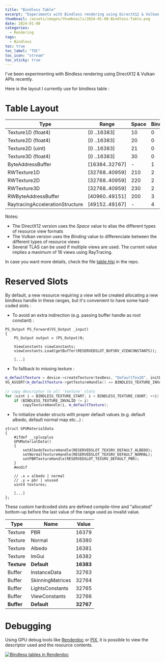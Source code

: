 ```yaml
---
title: "Bindless Table"
excerpt: "Experiments with Bindless rendering using DirectX12 & Vulkan APIs"
thumbnail: /assets/images/thumbnails/2024-01-08-Bindless-Table.png
date: 2024-01-08
categories:
  - Rendering
tags:
  - Bindless
toc: true
toc_label: "TOC"
toc_icon: "stream"
toc_sticky: true
---
```


I've been experimenting with Bindless rendering using DirectX12 & Vulkan APIs recently.

Here is the layout I currently use for bindless table :

# Table Layout

| Type                            | Range          | Space | Binding
| ------------------------------- | -------------- | ----- | --------
| Texture1D (float4)              | [0    ..16383] | 10    | 0  
| Texture2D (float4)              | [0    ..16383] | 20    | 0  
| Texture2D (uint)                | [0    ..16383] | 21    | 0  
| Texture3D (float4)              | [0    ..16383] | 30    | 0  
| ByteAddressBuffer               | [16384..32767] | -     | 1  
| RWTexture1D                     | [32768..40959] | 210   | 2  
| RWTexture2D                     | [32768..40959] | 220   | 2  
| RWTexture3D                     | [32768..40959] | 230   | 2  
| RWByteAddressBuffer             | [40960..49151] | 200   | 3  
| RaytracingAccelerationStructure | [49152..49167] | -     | 4  

Notes:
- The DirectX12 version uses the *Space* value to alias the different types of resource view formats 
- The Vulkan version uses the *Binding* value to differenciate between the different types of resource views
- Several TLAS can be used if multiple views are used. The current value implies a maximum of 16 views using RayTracing.

In case you want more details, check the file [table.hlsi](https://github.com/vimontgames/vgframework/blob/master/data/Shaders/system/table.hlsli) in the repo.

# Reserved Slots

By default, a new resource requiring a view will be created allocating a new bindless handle in these ranges, but it's convenient to have some hard-coded slots :

- To avoid an extra indirection (e.g. passing buffer handle as root constant) :

```hlsl
PS_Output PS_Forward(VS_Output _input)
{
    PS_Output output = (PS_Output)0;
    
    ViewConstants viewConstants;
    viewConstants.Load(getBuffer(RESERVEDSLOT_BUFSRV_VIEWCONSTANTS));

    [...]
```

- To fallback to missing texture :

```c++
m_defaultTexture = device->createTexture(texDesc, "DefaultTex2D", initData, ReservedSlot(BINDLESS_TEXTURE_INVALID));
VG_ASSERT(m_defaultTexture->getTextureHandle() == BINDLESS_TEXTURE_INVALID);
        
// copy descriptor to all 'texture' slots
for (uint i = BINDLESS_TEXTURE_START; i < BINDLESS_TEXTURE_COUNT; ++i)
    if (BINDLESS_TEXTURE_INVALID != i)
        copyTextureHandle(i, m_defaultTexture);
```

- To initialize shader structs with proper default values (e.g. default albedo, default normal map etc...) :

```hlsl
struct GPUMaterialData
{
    #ifdef __cplusplus
    GPUMaterialData()
    {
        setAlbedoTextureHandle(RESERVEDSLOT_TEXSRV_DEFAULT_ALBEDO);
        setNormalTextureHandle(RESERVEDSLOT_TEXSRV_DEFAULT_NORMAL);
        setPBRTextureHandle(RESERVEDSLOT_TEXSRV_DEFAULT_PBR);
    }   
    #endif 

    // .x = albedo | normal 
    // .y = pbr | unused 
    uint4 textures; 

    [...]
};
```

These custom hardcoded slots are defined compile-time and "allocated" bottom-up before the last value of the range used as invalid value.

| Type        | Name             | Value  
| -------     | ---------------- | ------
| Texture     | PBR              | 16379 
| Texture     | Normal           | 16380 
| Texture     | Albedo           | 16381 
| Texture     | ImGui            | 16382 
| **Texture** | **Default**      | **16383** 
| Buffer      | InstanceData     | 32763 
| Buffer      | SkinningMatrices | 32764 
| Buffer      | LightsConstants  | 32765 
| Buffer      | ViewConstants    | 32766 
| **Buffer**  | **Default**      | **32767**


# Debugging

Using GPU debug tools like [Renderdoc](https://renderdoc.org/) or [PIX](https://devblogs.microsoft.com/pix/), it is possible to view the descriptor used and the resource contents.

[![Bindless tables in Renderdoc](http://vimontgames.github.io/assets/BindlessTable/BindlessTable.png)](http://vimontgames.github.io/assets/BindlessTable/BindlessTable.png)

 